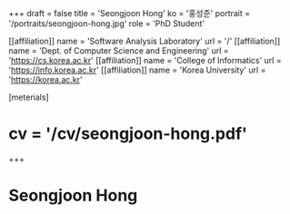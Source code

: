 +++
draft = false
title = 'Seongjoon Hong'
ko = '홍성준'
portrait = '/portraits/seongjoon-hong.jpg'
role = 'PhD Student'

[[affiliation]]
name = 'Software Analysis Laboratory'
url = '/'
[[affiliation]]
name = 'Dept. of Computer Science and Engineering'
url = 'https://cs.korea.ac.kr'
[[affiliation]]
name = 'College of Informatics'
url = 'https://info.korea.ac.kr'
[[affiliation]]
name = 'Korea University'
url = 'https://korea.ac.kr'

[meterials]
# cv = '/cv/seongjoon-hong.pdf'
+++

# Seongjoon Hong
